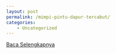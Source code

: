 ```yaml
---
layout: post
permalink: /mimpi-pintu-dapur-tercabut/
categories:
    - Uncategorized
---
```


[Baca Selengkapnya](/08)